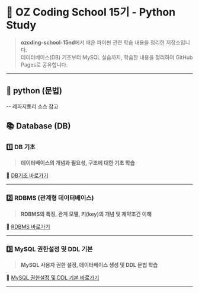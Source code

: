 # 🐍 OZ Coding School 15기 - Python Study

> **ozcding-school-15nd**에서 배운 파이썬 관련 학습 내용을 정리한 저장소입니다.  
> 데이터베이스(DB) 기초부터 MySQL 실습까지, 학습한 내용을 정리하여 GitHub Pages로 공유합니다.

---

## 🐍 python (문법)

-- 레파지토리 소스 참고

## 📚 Database (DB)

### 1️⃣ DB 기초
> **데이터베이스의 개념과 필요성, 구조에 대한 기초 학습**

🔗 [DB기초 바로가기](https://devchoijih.github.io/ozcding-school-15nd_python/2025_10_21_DB/01.%20DB기초.html)

---

### 2️⃣ RDBMS (관계형 데이터베이스)
> **RDBMS의 특징, 관계 모델, 키(key)의 개념 및 제약조건 이해**

🔗 [RDBMS 바로가기](https://devchoijih.github.io/ozcding-school-15nd_python/2025_10_21_DB/02.%20RDBMS.html)

---

### 3️⃣ MySQL 권한설정 및 DDL 기본
> **MySQL 사용자 권한 설정, 데이터베이스 생성 및 DDL 문법 학습**

🔗 [MySQL 권한설정 및 DDL 기본 바로가기](https://devchoijih.github.io/ozcding-school-15nd_python/2025_10_22_DB/01.%20MySQL%20%EA%B8%B0%EC%B4%88.html)

---
